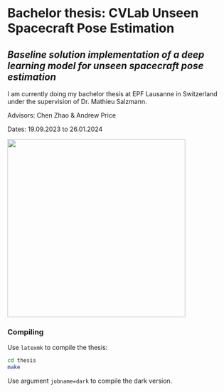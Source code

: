 # Bachelor thesis: CVLab Unseen Spacecraft Pose Estimation

## *Baseline solution implementation of a deep learning model for unseen spacecraft pose estimation*

I am currently doing my bachelor thesis at EPF Lausanne in Switzerland under the supervision of Dr. Mathieu Salzmann.

Advisors: Chen Zhao & Andrew Price

Dates: 19.09.2023 to 26.01.2024

<img src="https://github.com/JCHAVEROT/bachelor-thesis/assets/100281310/65449f7a-c41b-474b-b5a7-003b95938119" width="400">

### Compiling

Use `latexmk` to compile the thesis:
```sh
cd thesis
make
```

Use argument `jobname=dark` to compile the dark version.
